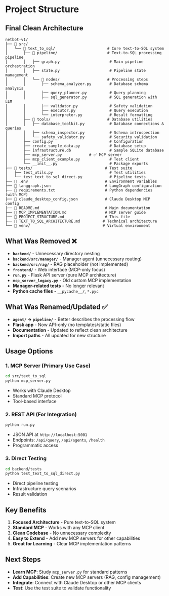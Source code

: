 # Project Structure

## Final Clean Architecture

```
netbot-v1/
├── 📁 src/
│   └── 📁 text_to_sql/                       # Core text-to-SQL system
│       ├── 📁 pipeline/                      # Text-to-SQL processing pipeline  
│       │   ├── graph.py                      # Main pipeline orchestration
│       │   ├── state.py                      # Pipeline state management
│       │   └── 📁 nodes/                     # Processing steps
│       │       ├── schema_analyzer.py        # Database schema analysis
│       │       ├── query_planner.py          # Query planning
│       │       ├── sql_generator.py          # SQL generation with LLM
│       │       ├── validator.py              # Safety validation
│       │       ├── executor.py               # Query execution
│       │       └── interpreter.py            # Result formatting
│       ├── 📁 tools/                         # Database utilities
│       │   ├── database_toolkit.py           # Database connections & queries
│       │   ├── schema_inspector.py           # Schema introspection
│       │   └── safety_validator.py           # Security validation
│       ├── config.py                         # Configuration
│       ├── create_sample_data.py             # Database setup
│       ├── infrastructure.db                 # Sample SQLite database
│       ├── mcp_server.py            # ✅ MCP server
│       ├── mcp_client_example.py             # Test client
│       └── __init__.py                       # Package exports
├── 📁 tests/                                # Test suite
│   ├── test_utils.py                         # Test utilities
│   └── test_text_to_sql_direct.py            # Pipeline tests
├── 📄 .env                                  # Environment variables
├── 📄 langgraph.json                        # LangGraph configuration
├── 📄 requirements.txt                      # Python dependencies (with MCP)
├── 📄 claude_desktop_config.json            # Claude Desktop MCP config
├── 📄 README.md                             # Main documentation
├── 📄 MCP_IMPLEMENTATION.md                 # MCP server guide
├── 📄 PROJECT_STRUCTURE.md                  # This file
├── 📄 TEXT_TO_SQL_ARCHITECTURE.md          # Technical architecture
└── 📁 venv/                                # Virtual environment
```

## What Was Removed ❌

- **`backend/`** - Unnecessary directory nesting
- **`backend/src/manager/`** - Manager agent (unnecessary routing)
- **`backend/src/rag/`** - RAG placeholder (not implemented)
- **`frontend/`** - Web interface (MCP-only focus)
- **`run.py`** - Flask API server (pure MCP architecture)
- **`mcp_server_legacy.py`** - Old custom MCP implementation
- **Manager-related tests** - No longer relevant
- **Python cache files** - `__pycache__/`, `*.pyc`

## What Was Renamed/Updated ✅

- **`agent/` → `pipeline/`** - Better describes the processing flow
- **Flask app** - Now API-only (no templates/static files)
- **Documentation** - Updated to reflect clean architecture
- **Import paths** - All updated for new structure

## Usage Options

### 1. MCP Server (Primary Use Case)
```bash
cd src/text_to_sql
python mcp_server.py
```
- Works with Claude Desktop
- Standard MCP protocol
- Tool-based interface

### 2. REST API (For Integration)
```bash
python run.py
```
- JSON API at `http://localhost:5001`
- Endpoints: `/api/query`, `/api/agents`, `/health`
- Programmatic access

### 3. Direct Testing
```bash
cd backend/tests
python test_text_to_sql_direct.py
```
- Direct pipeline testing
- Infrastructure query scenarios
- Result validation

## Key Benefits

1. **Focused Architecture** - Pure text-to-SQL system
2. **Standard MCP** - Works with any MCP client
3. **Clean Codebase** - No unnecessary complexity
4. **Easy to Extend** - Add new MCP servers for other capabilities
5. **Great for Learning** - Clear MCP implementation patterns

## Next Steps

- **Learn MCP**: Study `mcp_server.py` for standard patterns
- **Add Capabilities**: Create new MCP servers (RAG, config management)
- **Integrate**: Connect with Claude Desktop or other MCP clients
- **Test**: Use the test suite to validate functionality